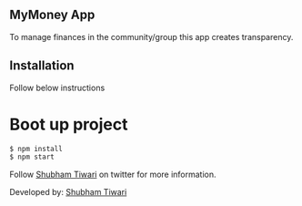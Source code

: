 ## MyMoney App
To manage finances in the community/group this app creates transparency.

## Installation

Follow below instructions

# Boot up project

```bash
$ npm install
$ npm start
```

Follow [Shubham Tiwari](https://twitter.com/lockround) on twitter
for more information.

Developed by: [Shubham Tiwari](https://linkedin.com/in/lockround)